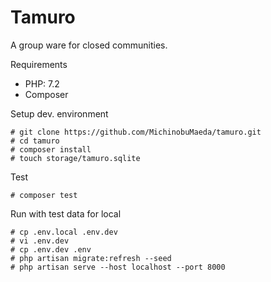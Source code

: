 Tamuro
======

A group ware for closed communities.

Requirements

 - PHP: 7.2
 - Composer


Setup dev. environment

    # git clone https://github.com/MichinobuMaeda/tamuro.git
    # cd tamuro
    # composer install
    # touch storage/tamuro.sqlite 

Test

    # composer test

Run with test data for local

    # cp .env.local .env.dev
    # vi .env.dev
    # cp .env.dev .env
    # php artisan migrate:refresh --seed
    # php artisan serve --host localhost --port 8000
